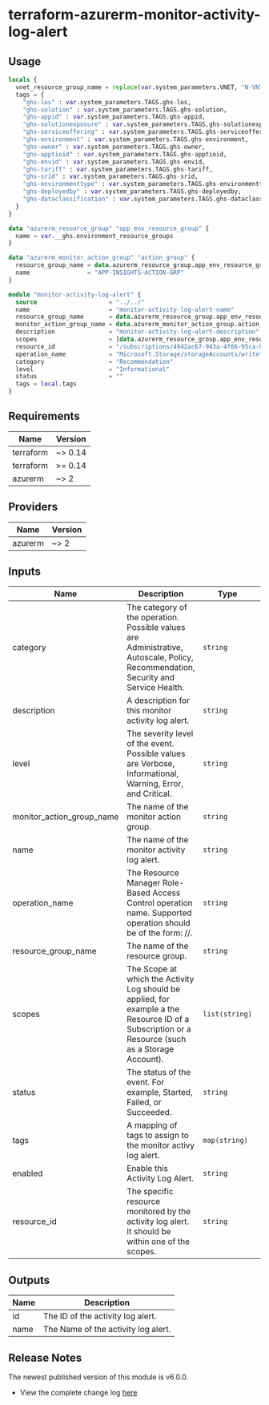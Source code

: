 # terraform-azurerm-monitor-activity-log-alert

## Usage
``` terraform
locals {
  vnet_resource_group_name = replace(var.system_parameters.VNET, "N-VNT", "N-RGP-BASE")
  tags = {
    "ghs-los" : var.system_parameters.TAGS.ghs-los,
    "ghs-solution" : var.system_parameters.TAGS.ghs-solution,
    "ghs-appid" : var.system_parameters.TAGS.ghs-appid,
    "ghs-solutionexposure" : var.system_parameters.TAGS.ghs-solutionexposure,
    "ghs-serviceoffering" : var.system_parameters.TAGS.ghs-serviceoffering,
    "ghs-environment" : var.system_parameters.TAGS.ghs-environment,
    "ghs-owner" : var.system_parameters.TAGS.ghs-owner,
    "ghs-apptioid" : var.system_parameters.TAGS.ghs-apptioid,
    "ghs-envid" : var.system_parameters.TAGS.ghs-envid,
    "ghs-tariff" : var.system_parameters.TAGS.ghs-tariff,
    "ghs-srid" : var.system_parameters.TAGS.ghs-srid,
    "ghs-environmenttype" : var.system_parameters.TAGS.ghs-environmenttype,
    "ghs-deployedby" : var.system_parameters.TAGS.ghs-deployedby,
    "ghs-dataclassification" : var.system_parameters.TAGS.ghs-dataclassification
  }
}

data "azurerm_resource_group" "app_env_resource_group" {
  name = var.__ghs.environment_resource_groups
}

data "azurerm_monitor_action_group" "action_group" {
  resource_group_name = data.azurerm_resource_group.app_env_resource_group.name
  name                = "APP-INSIGHTS-ACTION-GRP"
}

module "monitor-activity-log-alert" {
  source                    = "../../"
  name                      = "monitor-activity-log-alert-name"
  resource_group_name       = data.azurerm_resource_group.app_env_resource_group.name
  monitor_action_group_name = data.azurerm_monitor_action_group.action_group.name
  description               = "monitor-activity-log-alert-description"  
  scopes                    = [data.azurerm_resource_group.app_env_resource_group.id]
  resource_id               = "/subscriptions/4942ac67-943a-4f66-95ca-0068c4455040/resourceGroups/PZI-GXUS-G-RGP-OOFMH-T007/providers/Microsoft.Compute/virtualMachines/testlinuxavzone"
  operation_name            = "Microsoft.Storage/storageAccounts/write"
  category                  = "Recommendation"
  level                     = "Informational"
  status                    = ""
  tags = local.tags
}

```

## Requirements

| Name | Version |
|------|---------|
| terraform | ~> 0.14 |
| terraform | >= 0.14 |
| azurerm | ~> 2 |

## Providers

| Name | Version |
|------|---------|
| azurerm | ~> 2 |

## Inputs

| Name | Description | Type | Default | Required |
|------|-------------|------|---------|:--------:|
| category | The category of the operation. Possible values are Administrative, Autoscale, Policy, Recommendation, Security and Service Health. | `string` | n/a | yes |
| description | A description for this monitor activity log alert. | `string` | n/a | yes |
| level | The severity level of the event. Possible values are Verbose, Informational, Warning, Error, and Critical. | `string` | n/a | yes |
| monitor\_action\_group\_name | The name of the monitor action group. | `string` | n/a | yes |
| name | The name of the monitor activity log alert. | `string` | n/a | yes |
| operation\_name | The Resource Manager Role-Based Access Control operation name. Supported operation should be of the form: <resourceProvider>/<resourceType>/<operation>. | `string` | n/a | yes |
| resource\_group\_name | The name of the resource group. | `string` | n/a | yes |
| scopes | The Scope at which the Activity Log should be applied, for example a the Resource ID of a Subscription or a Resource (such as a Storage Account). | `list(string)` | n/a | yes |
| status | The status of the event. For example, Started, Failed, or Succeeded. | `string` | n/a | yes |
| tags | A mapping of tags to assign to the monitor activy log alert. | `map(string)` | n/a | yes |
| enabled | Enable this Activity Log Alert. | `string` | `"true"` | no |
| resource\_id | The specific resource monitored by the activity log alert. It should be within one of the scopes. | `string` | `""` | no |

## Outputs

| Name | Description |
|------|-------------|
| id | The ID of the activity log alert. |
| name | The Name of the activity log alert. |

## Release Notes

The newest published version of this module is v6.0.0.

- View the complete change log [here](./changelog.md)
